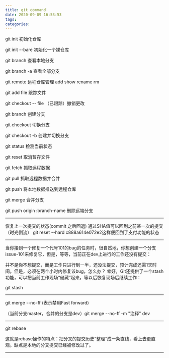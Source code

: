 ```yaml
---
title: git command
date: 2020-09-09 16:53:53
tags:
categories:
---
```


git init 初始化仓库

git init --bare 初始化一个裸仓库

git branch 查看本地分支

git branch -a 查看全部分支

git remote 远程仓库管理 add show rename rm

git add file 跟踪文件

git checkout -- file （已跟踪）撤销更改

git branch 创建分支

git checkout 切换分支

git checkout -b 创建并切换分支

git status 检测当前状态

git reset 取消暂存文件

git fetch 抓取远程数据

git pull 抓取远程数据并合并

git push 将本地数据推送到远程仓库

git merge 合并分支

git push origin :branch-name 删除远端分支

-----------

恢复上一次提交的状态(commit 之后回退)
通过SHA值可以回到之前某一次的提交（时光倒流）
git reset --hard c888a614e072e2这样便回到了支付功能的状态

----------------


当你接到一个修复一个代号101的bug的任务时，很自然地，你想创建一个分支issue-101来修复它，但是，等等，当前正在dev上进行的工作还没有提交：

并不是你不想提交，而是工作只进行到一半，还没法提交，预计完成还需1天时间。但是，必须在两个小时内修复该bug，怎么办？
幸好，Git还提供了一个stash功能，可以把当前工作现场“储藏”起来，等以后恢复现场后继续工作：

git stash

------------

git merge --no-ff (表示禁用Fast forward)

（当前分支master，合并的分支是dev）git merge --no-ff -m "注释" dev

-------------

git rebase

这就是rebase操作的特点：把分叉的提交历史“整理”成一条直线，看上去更直观。缺点是本地的分叉提交已经被修改过了。

---------------

